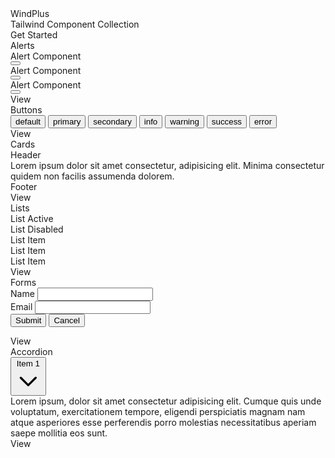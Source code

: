 <div>
  <div
    class="py-10 sm:py-32 bg-gradient-to-tr from-secondary-500 to-primary-500 text-center text-white"
  >
    <div class="font-bold text-3xl mb-2">WindPlus</div>
    <div class="mb-4">Tailwind Component Collection</div>
    <router-link to="/accordions/" class="btn btn-secondary btn-lg hover:no-underline"
      > Get Started </router-link>
  </div>

  <div
    class="grid grid-cols-1 gap-4 sm:grid-cols-3 container mx-auto my-5 px-4 sm:px-0"
  >
  <!-- item -->
  <div class="card card-bordered">
    <div class="card-header">Alerts</div>
    <div class="card-body space-y-2">
      <div class="alert alert-primary">
        Alert Component
        <div class="flex-grow"></div>
        <button class="">
          <svg
            xmlns="http://www.w3.org/2000/svg"
            class="h-6 w-6"
            fill="none"
            viewBox="0 0 24 24"
            stroke="currentColor"
            stroke-width="2"
          >
            <path
              stroke-linecap="round"
              stroke-linejoin="round"
              d="M6 18L18 6M6 6l12 12"
            />
          </svg>
        </button>
      </div>
      <div class="alert alert-secondary">
        Alert Component
        <div class="flex-grow"></div>
        <button class="">
          <svg
            xmlns="http://www.w3.org/2000/svg"
            class="h-6 w-6"
            fill="none"
            viewBox="0 0 24 24"
            stroke="currentColor"
            stroke-width="2"
          >
            <path
              stroke-linecap="round"
              stroke-linejoin="round"
              d="M6 18L18 6M6 6l12 12"
            />
          </svg>
        </button>
      </div>
      <!-- ./alert -->
      <!-- alert -->
      <div class="alert alert-default">
        Alert Component
        <div class="flex-grow"></div>
        <button class="">
          <svg
            xmlns="http://www.w3.org/2000/svg"
            class="h-6 w-6"
            fill="none"
            viewBox="0 0 24 24"
            stroke="currentColor"
            stroke-width="2"
          >
            <path
              stroke-linecap="round"
              stroke-linejoin="round"
              d="M6 18L18 6M6 6l12 12"
            />
          </svg>
        </button>
      </div>
      <!-- ./alert -->
    </div>
    <div class="card-footer">
      <router-link to="/alerts/" class="btn btn-block btn-outlined btn-primary"
        > View </router-link>
    </div>
  </div>
  <!-- end item -->
  <!-- item -->
  <div class="card card-bordered">
    <div class="card-header">Buttons</div>
    <div class="card-body">
      <div class="flex gap-2 flex-wrap">
        <button class="btn btn-default">default</button>
        <button class="btn btn-primary">primary</button>
        <button class="btn btn-secondary">secondary</button>
        <button class="btn btn-info">info</button>
        <button class="btn btn-warning">warning</button>
        <button class="btn btn-success">success</button>
        <button class="btn btn-error">error</button>
      </div>
    </div>
    <div class="card-footer">
      <router-link to="/buttons/" class="btn btn-block btn-outlined btn-primary"
        > View </router-link>
    </div>
  </div>
  <!-- end item -->
  <!-- item -->
  <div class="card card-bordered">
    <div class="card-header">Cards</div>
    <div class="card-body">
      <div class="card">
        <div class="card-header">Header</div>
        <div class="card-body">
          Lorem ipsum dolor sit amet consectetur, adipisicing elit. Minima
          consectetur quidem non facilis assumenda dolorem.
        </div>
        <div class="card-footer">Footer</div>
      </div>
    </div>
    <div class="card-footer">
      <router-link to="/cards/" class="btn btn-block btn-outlined btn-primary"
        > View </router-link>
    </div>
  </div>
  <!-- end item -->
  <!-- item -->
  <div class="card card-bordered">
    <div class="card-header">Lists</div>
    <div class="card-body">
      <div class="list-group list-bordered list-hover">
        <div class="list-group-item">List Active</div>
        <div class="list-group-item">List Disabled</div>
        <div class="list-group-item">List Item</div>
        <div class="list-group-item">List Item</div>
        <div class="list-group-item disabled">List Item</div>
      </div>
    </div>
    <div class="card-footer">
      <router-link to="/list-group/" class="btn btn-block btn-outlined btn-primary"
        > View </router-link>
    </div>
  </div>
  <!-- end item -->
  <!-- item -->
  <div class="card card-bordered">
    <div class="card-header">Forms</div>
    <div class="card-body">
      <form>
        <div class="form-group">
          <label for="name" class="form-label">Name</label>
          <input type="text" class="form-input" id="name" />
        </div>
        <div class="form-group">
          <label for="email" class="form-label">Email</label>
          <input type="text" class="form-input" id="email" />
        </div>
        <div class="flex gap-2">
          <button class="btn btn-primary">Submit</button>
          <button class="btn btn-default">Cancel</button>
        </div>
      </form>
    </div>
    <div class="card-footer">
      <router-link to="/forms/" class="btn btn-block btn-outlined btn-primary"
        > View </router-link>
    </div>
  </div>
  <!-- end item -->
  <!-- item -->
  <div class="card card-bordered mb-5">
    <div class="card-header">Accordion</div>
    <div class="card-body">
      <div class="accordion">
        <div
          v-for="i in 3"
          :key="i"
          class="accordion-item"
          :class="[i === 1 ? 'open' : '']"
        >
          <div class="accordion-header">
            <button type="button">
              Item 1
              <svg
                xmlns="http://www.w3.org/2000/svg"
                class="h-5 w-5"
                fill="none"
                viewBox="0 0 24 24"
                stroke="currentColor"
                stroke-width="2"
              >
                <path
                  stroke-linecap="round"
                  stroke-linejoin="round"
                  d="M19 9l-7 7-7-7"
                />
              </svg>
            </button>
          </div>
          <div class="accordion-body">
            Lorem ipsum, dolor sit amet consectetur adipisicing elit. Cumque
            quis unde voluptatum, exercitationem tempore, eligendi
            perspiciatis magnam nam atque asperiores esse perferendis porro
            molestias necessitatibus aperiam saepe mollitia eos sunt.
          </div>
        </div>
      </div>
    </div>
    <div class="card-footer">
      <router-link to="/accordions/" class="btn btn-block btn-outlined btn-primary"
        > View </router-link>
    </div>
  </div>
  <!-- ./item -->
</div>
</div>
